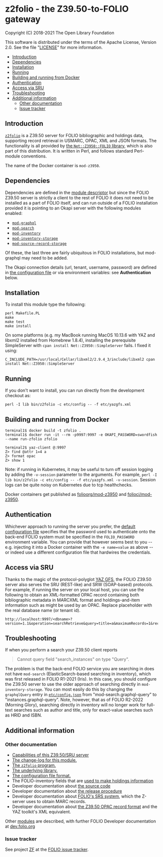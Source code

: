 # z2folio - the Z39.50-to-FOLIO gateway

Copyright (C) 2018-2021 The Open Library Foundation

This software is distributed under the terms of the Apache License,
Version 2.0. See the file "[LICENSE](LICENSE)" for more information.

<!-- md2toc -l 2 README.md -->
* [Introduction](#introduction)
* [Dependencies](#dependencies)
* [Installation](#installation)
* [Running](#running)
* [Building and running from Docker](#building-and-running-from-docker)
* [Authentication](#authentication)
* [Access via SRU](#access-via-sru)
* [Troubleshooting](#troubleshooting)
* [Additional information](#additional-information)
    * [Other documentation](#other-documentation)
    * [Issue tracker](#issue-tracker)


## Introduction

[`z2folio`](bin/z2folio) is a Z39.50 server for FOLIO bibliographic and holdings data, supporting record retrieval in USMARC, OPAC, XML and JSON formats. The functionality is all provided by [the `Net::Z3950::FOLIO` library](lib/Net/Z3950/FOLIO.pm), which is also part of this distribution. It is written in Perl, and follows standard Perl-module conventions.

The name of the Docker container is `mod-z3950`.

## Dependencies

Dependencies are defined in the [module descriptor](ModuleDescriptor.json) but since the FOLIO Z39.50 server is strictly a client to the rest of FOLIO it does not need to be installed as a part of FOLIO itself, and can run outside of a FOLIO installation provided it is pointing to an Okapi server with the following modules enabled:

* [`mod-graphql`](https://github.com/folio-org/mod-graphql)
* [`mod-search`](https://github.com/folio-org/mod-search)
* [`mod-inventory`](https://github.com/folio-org/mod-inventory)
* [`mod-inventory-storage`](https://github.com/folio-org/mod-inventory-storage)
* [`mod-source-record-storage`](https://github.com/folio-org/mod-source-record-storage)

Of these, the last three are fairly ubiquitous in FOLIO installations, but mod-graphql may need to be added.

The Okapi connection details (url, tenant, username, password) are defined in [the configuration file](etc/config.json) or via environment variables: see **Authentication** below.

## Installation

To install this module type the following:

    perl Makefile.PL
    make
    make test
    make install

On some platforms (e.g. my MacBook running MacOS 10.13.6 with YAZ and libxml2 installed from Homebrew 1.8.4), installing the prerequisite SimpleServer with `cpan install Net::Z3950::SimpleServer` fails. I fixed it using:

    C_INCLUDE_PATH=/usr/local/Cellar/libxml2/2.9.4_3/include/libxml2 cpan install Net::Z3950::SimpleServer

## Running

If you don't want to install, you can run directly from the development checkout as:

    perl -I lib bin/z2folio -c etc/config -- -f etc/yazgfs.xml

## Building and running from Docker

    terminal1$ docker build -t zfolio .
    terminal1$ docker run -it --rm -p9997:9997 -e OKAPI_PASSWORD=swordfish --name run-zfolio zfolio

    terminal2$ yaz-client @:9997
    Z> find @attr 1=4 a
    Z> format opac
    Z> show 1

Note: if running in Kubernetes, it may be useful to turn off session logging by adding the `-v-session` parameter to the arguments. For example, `perl -I lib bin/z2folio -c etc/config -- -f etc/yazgfs.xml -v-session`. Session logs can be quite noisy on Kubernetes due to tcp healthchecks.

Docker containers get published as [folioorg/mod-z3950](https://hub.docker.com/r/folioorg/mod-z3950/tags?page=1&ordering=last_updated) and [folioci/mod-z3950](https://hub.docker.com/r/folioci/mod-z3950/tags?page=1&ordering=last_updated).

## Authentication

Whichever approach to running the server you prefer, the [default configuration file](etc/config.json) specifies that the password used to authenticate onto the back-end FOLIO system must be specified in the `FOLIO_PASSWORD` environment variable. You can provide that however seems best to you -- e.g. injecting it into a Docker container with the `-e name=value` as above -- or indeed use a different configuration file that hardwires the credentials.

## Access via SRU

Thanks to the magic of the protocol-polyglot [YAZ GFS](https://software.indexdata.com/yaz/doc/server.html), the FOLIO Z39.50 server also serves the SRU (REST-like) and SRW (SOAP-based) protocols. For example, if running the server on your local host, you can use the following to obtain an XML-formatted OPAC record containing both bibliographic metadata in MARCXML format and holdings-and-item information such as might be used by an OPAC. Replace placeholder <dbname> with the real database name (or tenant id).

    http://localhost:9997/<dbname>?version=1.1&operation=searchRetrieve&query=title=a&maximumRecords=1&recordSchema=opac

## Troubleshooting

If when you perform a search your Z39.50 client reports

> Cannot query field "search_instances" on type "Query".

The problem is that the back-end FOLIO service you are searching in does not have `mod-search` (ElasticSearch-based searching in inventory), which was first released in FOLIO R1-2021 (Iris). In this case, you should configure the Z39.50 server to use the older approach of searching directly in `mod-inventory-storage`. You can most easily do this by changing the `graphqlQuery` entry in [`etc/config.json`](etc/config.json) from "mod-search.graphql-query" to "instances.graphql-query". Note, however, that as of FOLIO R2-2022 (Morning Glory), searching directly in inventory will no longer work for full-text searches such as author and title, only for exact-value searches such as HRID and ISBN.

## Additional information

### Other documentation

* [Capabilities of this Z39.50/SRU server](doc/capabilities.md)
* [The change-log for this module.](Changes.md)
* [The `z2folio` program.](doc/from-pod/z2folio.md)
* [The underlying library.](doc/from-pod/Net-Z3950-FOLIO.md)
* [The configuration file format.](doc/from-pod/Net-Z3950-FOLIO-Config.md)
* The FOLIO-inventory fields that are [used to make holdings information](doc/inventory-fields-used.md)
* Developer documentation about [the source code](doc/source-code-overview.md)
* Developer documentation about [the release procedure](doc/release-procedure.md)
* Developer documentation about [FOLIO's SRS system](doc/srs/using-srs.md), which the Z-server uses to obtain MARC records.
* Developer documentation about [the Z39.50 OPAC record format](doc/opac/README.md) and the YAZ toolkit's XML equivalent.

Other [modules](https://dev.folio.org/source-code/) are described,
with further FOLIO Developer documentation at [dev.folio.org](https://dev.folio.org/)

### Issue tracker

See project [ZF](https://issues.folio.org/browse/ZF)
at the [FOLIO issue tracker](https://dev.folio.org/guidelines/issue-tracker).

